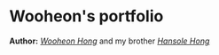 Wooheon's portfolio
=======================

**Author:** *[Wooheon Hong](https://www.linkedin.com/in/wooheon-hong-b33621200/)* and my brother *[Hansole Hong](https://github.com/Noelsky-code)* 

